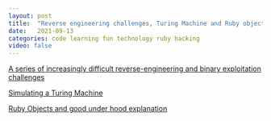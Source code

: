 ```yaml
---
layout: post
title:  "Reverse engineering challenges, Turing Machine and Ruby objects"
date:   2021-09-13
categories: code learning fun technology ruby hacking
video: false
---
```


[A series of increasingly difficult reverse-engineering and binary exploitation challenges](//deusx64.ai/)

[Simulating a Turing Machine](//www.codeproject.com/Articles/1179819/A-Simulator-of-a-Universal-Turing-Machine)

[Ruby Objects and good under hood explanation](//chrisseaton.com/truffleruby/rubykaigi21/)